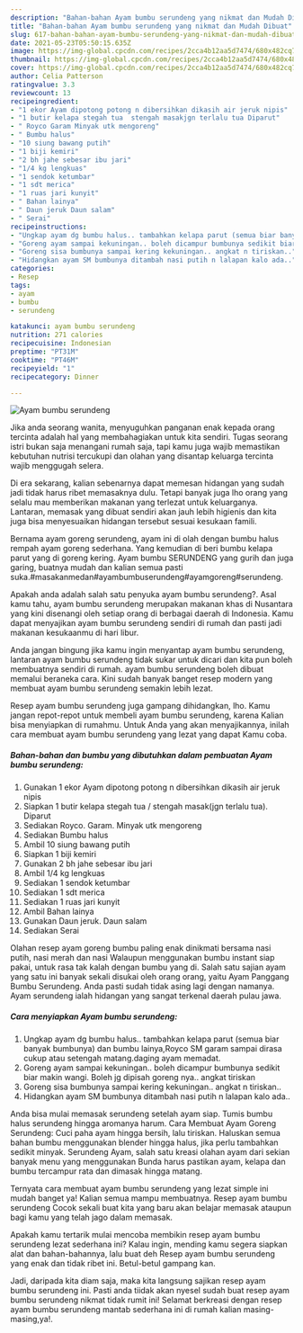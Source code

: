 ```yaml
---
description: "Bahan-bahan Ayam bumbu serundeng yang nikmat dan Mudah Dibuat"
title: "Bahan-bahan Ayam bumbu serundeng yang nikmat dan Mudah Dibuat"
slug: 617-bahan-bahan-ayam-bumbu-serundeng-yang-nikmat-dan-mudah-dibuat
date: 2021-05-23T05:50:15.635Z
image: https://img-global.cpcdn.com/recipes/2cca4b12aa5d7474/680x482cq70/ayam-bumbu-serundeng-foto-resep-utama.jpg
thumbnail: https://img-global.cpcdn.com/recipes/2cca4b12aa5d7474/680x482cq70/ayam-bumbu-serundeng-foto-resep-utama.jpg
cover: https://img-global.cpcdn.com/recipes/2cca4b12aa5d7474/680x482cq70/ayam-bumbu-serundeng-foto-resep-utama.jpg
author: Celia Patterson
ratingvalue: 3.3
reviewcount: 13
recipeingredient:
- "1 ekor Ayam dipotong potong n dibersihkan dikasih air jeruk nipis"
- "1 butir kelapa stegah tua  stengah masakjgn terlalu tua Diparut"
- " Royco Garam Minyak utk mengoreng"
- " Bumbu halus"
- "10 siung bawang putih"
- "1 biji kemiri"
- "2 bh jahe sebesar ibu jari"
- "1/4 kg lengkuas"
- "1 sendok ketumbar"
- "1 sdt merica"
- "1 ruas jari kunyit"
- " Bahan lainya"
- " Daun jeruk Daun salam"
- " Serai"
recipeinstructions:
- "Ungkap ayam dg bumbu halus.. tambahkan kelapa parut (semua biar banyak bumbunya) dan bumbu lainya,Royco SM garam sampai dirasa cukup atau setengah matang.daging ayam memadat."
- "Goreng ayam sampai kekuningan.. boleh dicampur bumbunya sedikit biar makin wangi. Boleh jg dipisah goreng nya.. angkat tiriskan"
- "Goreng sisa bumbunya sampai kering kekuningan.. angkat n tiriskan.."
- "Hidangkan ayam SM bumbunya ditambah nasi putih n lalapan kalo ada.."
categories:
- Resep
tags:
- ayam
- bumbu
- serundeng

katakunci: ayam bumbu serundeng 
nutrition: 271 calories
recipecuisine: Indonesian
preptime: "PT31M"
cooktime: "PT46M"
recipeyield: "1"
recipecategory: Dinner

---
```



![Ayam bumbu serundeng](https://img-global.cpcdn.com/recipes/2cca4b12aa5d7474/680x482cq70/ayam-bumbu-serundeng-foto-resep-utama.jpg)

Jika anda seorang wanita, menyuguhkan panganan enak kepada orang tercinta adalah hal yang membahagiakan untuk kita sendiri. Tugas seorang istri bukan saja menangani rumah saja, tapi kamu juga wajib memastikan kebutuhan nutrisi tercukupi dan olahan yang disantap keluarga tercinta wajib menggugah selera.

Di era  sekarang, kalian sebenarnya dapat memesan hidangan yang sudah jadi tidak harus ribet memasaknya dulu. Tetapi banyak juga lho orang yang selalu mau memberikan makanan yang terlezat untuk keluarganya. Lantaran, memasak yang dibuat sendiri akan jauh lebih higienis dan kita juga bisa menyesuaikan hidangan tersebut sesuai kesukaan famili. 

Bernama ayam goreng serundeng, ayam ini di olah dengan bumbu halus rempah ayam goreng sederhana. Yang kemudian di beri bumbu kelapa parut yang di goreng kering. Ayam bumbu SERUNDENG yang gurih dan juga garing, buatnya mudah dan kalian semua pasti suka.#masakanmedan#ayambumbuserundeng#ayamgoreng#serundeng.

Apakah anda adalah salah satu penyuka ayam bumbu serundeng?. Asal kamu tahu, ayam bumbu serundeng merupakan makanan khas di Nusantara yang kini disenangi oleh setiap orang di berbagai daerah di Indonesia. Kamu dapat menyajikan ayam bumbu serundeng sendiri di rumah dan pasti jadi makanan kesukaanmu di hari libur.

Anda jangan bingung jika kamu ingin menyantap ayam bumbu serundeng, lantaran ayam bumbu serundeng tidak sukar untuk dicari dan kita pun boleh membuatnya sendiri di rumah. ayam bumbu serundeng boleh dibuat memalui beraneka cara. Kini sudah banyak banget resep modern yang membuat ayam bumbu serundeng semakin lebih lezat.

Resep ayam bumbu serundeng juga gampang dihidangkan, lho. Kamu jangan repot-repot untuk membeli ayam bumbu serundeng, karena Kalian bisa menyiapkan di rumahmu. Untuk Anda yang akan menyajikannya, inilah cara membuat ayam bumbu serundeng yang lezat yang dapat Kamu coba.

<!--inarticleads1-->

##### Bahan-bahan dan bumbu yang dibutuhkan dalam pembuatan Ayam bumbu serundeng:

1. Gunakan 1 ekor Ayam dipotong potong n dibersihkan dikasih air jeruk nipis
1. Siapkan 1 butir kelapa stegah tua / stengah masak(jgn terlalu tua). Diparut
1. Sediakan  Royco. Garam. Minyak utk mengoreng
1. Sediakan  Bumbu halus
1. Ambil 10 siung bawang putih
1. Siapkan 1 biji kemiri
1. Gunakan 2 bh jahe sebesar ibu jari
1. Ambil 1/4 kg lengkuas
1. Sediakan 1 sendok ketumbar
1. Sediakan 1 sdt merica
1. Sediakan 1 ruas jari kunyit
1. Ambil  Bahan lainya
1. Gunakan  Daun jeruk. Daun salam
1. Sediakan  Serai


Olahan resep ayam goreng bumbu paling enak dinikmati bersama nasi putih, nasi merah dan nasi Walaupun menggunakan bumbu instant siap pakai, untuk rasa tak kalah dengan bumbu yang di. Salah satu sajian ayam yang satu ini banyak sekali disukai oleh orang orang, yaitu Ayam Panggang Bumbu Serundeng. Anda pasti sudah tidak asing lagi dengan namanya. Ayam serundeng ialah hidangan yang sangat terkenal daerah pulau jawa. 

<!--inarticleads2-->

##### Cara menyiapkan Ayam bumbu serundeng:

1. Ungkap ayam dg bumbu halus.. tambahkan kelapa parut (semua biar banyak bumbunya) dan bumbu lainya,Royco SM garam sampai dirasa cukup atau setengah matang.daging ayam memadat.
1. Goreng ayam sampai kekuningan.. boleh dicampur bumbunya sedikit biar makin wangi. Boleh jg dipisah goreng nya.. angkat tiriskan
1. Goreng sisa bumbunya sampai kering kekuningan.. angkat n tiriskan..
1. Hidangkan ayam SM bumbunya ditambah nasi putih n lalapan kalo ada..


Anda bisa mulai memasak serundeng setelah ayam siap. Tumis bumbu halus serundeng hingga aromanya harum. Cara Membuat Ayam Goreng Serundeng: Cuci paha ayam hingga bersih, lalu tiriskan. Haluskan semua bahan bumbu menggunakan blender hingga halus, jika perlu tambahkan sedikit minyak. Serundeng Ayam, salah satu kreasi olahan ayam dari sekian banyak menu yang menggunakan Bunda harus pastikan ayam, kelapa dan bumbu tercampur rata dan dimasak hingga matang. 

Ternyata cara membuat ayam bumbu serundeng yang lezat simple ini mudah banget ya! Kalian semua mampu membuatnya. Resep ayam bumbu serundeng Cocok sekali buat kita yang baru akan belajar memasak ataupun bagi kamu yang telah jago dalam memasak.

Apakah kamu tertarik mulai mencoba membikin resep ayam bumbu serundeng lezat sederhana ini? Kalau ingin, mending kamu segera siapkan alat dan bahan-bahannya, lalu buat deh Resep ayam bumbu serundeng yang enak dan tidak ribet ini. Betul-betul gampang kan. 

Jadi, daripada kita diam saja, maka kita langsung sajikan resep ayam bumbu serundeng ini. Pasti anda tiidak akan nyesel sudah buat resep ayam bumbu serundeng nikmat tidak rumit ini! Selamat berkreasi dengan resep ayam bumbu serundeng mantab sederhana ini di rumah kalian masing-masing,ya!.


